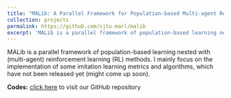 ```yaml
---
title: "MALib: A Parallel Framework for Population-based Multi-agent Reinforcement Learning"
collection: projects
permalink: https://github.com/sjtu-marl/malib
excerpt: 'MALib is a parallel framework of population-based learning nested with (multi-agent) reinforcement learning (RL) methods. I mainly focus on the implementation of some imitation learning metrics and algorithms, which have not been released yet (might come up soon).'
---
```

MALib is a parallel framework of population-based learning nested with (multi-agent) reinforcement learning (RL) methods. I mainly focus on the implementation of some imitation learning metrics and algorithms, which have not been released yet (might come up soon).

**Codes:** [click here](https://github.com/sjtu-marl/malib) to visit our GitHub repository
